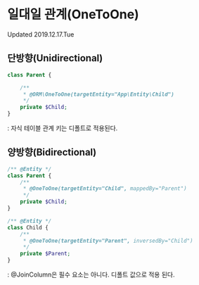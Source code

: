 # 일대일 관계(OneToOne)
Updated 2019.12.17.Tue

## 단방향(Unidirectional)

```php
class Parent {

    /**
     * @ORM\OneToOne(targetEntity="App\Entity\Child")
     */
    private $Child;
}
```
: 자식 테이블 관계 키는 디폴트로 적용된다.

## 양방향(Bidirectional)
```php
/** @Entity */
class Parent {
    /**
     * @OneToOne(targetEntity="Child", mappedBy="Parent")
     */
    private $Child;
}

/** @Entity */
class Child {
    /**
     * @OneToOne(targetEntity="Parent", inversedBy="Child")
     */
    private $Parent;
}
```
: @JoinColumn은 필수 요소는 아니다. 디폴트 값으로 적용 된다.


